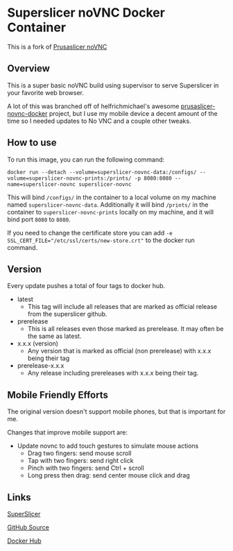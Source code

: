 # Superslicer noVNC Docker Container

This is a fork of [Prusaslicer noVNC](https://github.com/helfrichmichael/prusaslicer-novnc)

## Overview

This is a super basic noVNC build using supervisor to serve Superslicer in your favorite web browser. 

A lot of this was branched off of helfrichmichael's awesome
[prusaslicer-novnc-docker](https://github.com/helfrichmichael/prusaslicer-novnc) project, but
I use my mobile device a decent amount of the time so I needed updates to No VNC and a couple other tweaks. 

## How to use

To run this image, you can run the following command: 
```
docker run --detach --volume=superslicer-novnc-data:/configs/ --volume=superslicer-novnc-prints:/prints/ -p 8080:8080 --name=superslicer-novnc superslicer-novnc
```

This will bind `/configs/` in the container to a local volume on my machine named `superslicer-novnc-data`.
Additionally it will bind `/prints/` in the container to `superslicer-novnc-prints` locally on my machine,
and it will bind port `8080` to `8080`.

If you need to change the certificate store you can add `-e SSL_CERT_FILE="/etc/ssl/certs/new-store.crt"`
to the docker run command.

## Version

Every update pushes a total of four tags to docker hub.

* latest
    * This tag will include all releases that are marked as official release from the superslicer github.
* prerelease
    * This is all releases even those marked as prerelease. It may often be the same as latest.
* x.x.x (version)
    * Any version that is marked as official (non prerelease) with x.x.x being their tag
* prerelease-x.x.x 
    * Any release including prereleases with x.x.x being their tag.

## Mobile Friendly Efforts

The original version doesn't support mobile phones, but that is important for me.

Changes that improve mobile support are:
* Update novnc to add touch gestures to simulate mouse actions
    * Drag two fingers: send mouse scroll
    * Tap with two fingers: send right click
    * Pinch with two fingers: send Ctrl + scroll
    * Long press then drag: send center mouse click and drag

## Links

[SuperSlicer](https://github.com/supermerill/SuperSlicer)

[GitHub Source](https://github.com/Sodium-Hydrogen/superslicer-novnc)

[Docker Hub](https://hub.docker.com/r/sodiumhydrogen/superslicer-novnc)
